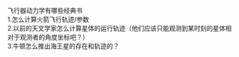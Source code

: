 飞行器动力学有哪些经典书<br>1.怎么计算火箭飞行轨迹/参数<br>2.以前的天文学家怎么计算星体的运行轨迹（他们应该只能观测到某时刻的星体相对于观测者的角度坐标吧？）<br>3.牛顿怎么推出海王星的存在和轨迹的？
